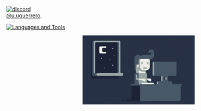 [![discord](https://skillicons.dev/icons?i=discord)](https://github.com/Alejandr0sUxl/Alejandr0sUxl)  
 [@u.uguerrero](discord.gg/@u.uguerrero).


[![Languages and Tools](https://skillicons.dev/icons?i=java,idea)](https://github.com/Alejandr0sUxl/Alejandr0sUxl)

<img alt="Night Coding" src="https://raw.githubusercontent.com/AVS1508/AVS1508/master/assets/Night-Coding.gif" align="right"/>
